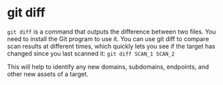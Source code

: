 # git diff

`git diff` is a command that outputs the difference between two
files. You need to install the Git program to use it. You can use git diff to compare scan results at different times, which quickly lets you see if the target has changed since you last scanned it:
`git diff SCAN_1 SCAN_2`

This will help to identify any new domains, subdomains, endpoints,
and other new assets of a target. 